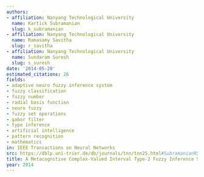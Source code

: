```yaml
---
authors:
- affiliation: Nanyang Technological University
  name: Kartick Subramanian
  slug: k_subramanian
- affiliation: Nanyang Technological University
  name: Ramasamy Savitha
  slug: r_savitha
- affiliation: Nanyang Technological University
  name: Sundaram Suresh
  slug: s_suresh
date: '2014-05-20'
estimated_citations: 26
fields:
- adaptive neuro fuzzy inference system
- fuzzy classification
- fuzzy number
- radial basis function
- neuro fuzzy
- fuzzy set operations
- gabor filter
- type inference
- artificial intelligence
- pattern recognition
- mathematics
in: IEEE Transactions on Neural Networks
src: https://dblp.uni-trier.de/db/journals/tnn/tnn25.html#SubramanianRS14
title: A Metacognitive Complex-Valued Interval Type-2 Fuzzy Inference System
year: 2014
---
```

